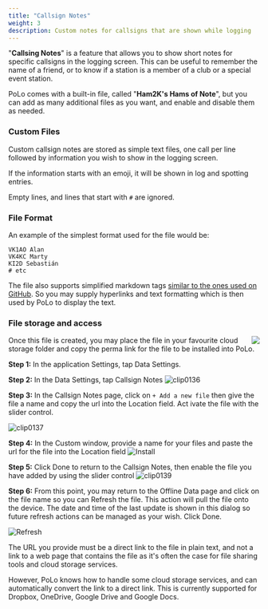 ```yaml
---
title: "Callsign Notes"
weight: 3
description: Custom notes for callsigns that are shown while logging
---
```


"**Callsing Notes**" is a feature that allows you to show short notes for specific callsigns in the logging screen. This can be useful to remember the name of a friend, or to know if a station is a member of a club or a special event station.

PoLo comes with a built-in file, called "**Ham2K's Hams of Note**", but you can add as many additional files as you want, and enable and disable them as needed.

### Custom Files

Custom callsign notes are stored as simple text files, one call per line followed by information you wish to show in the logging screen.

If the information starts with an emoji, it will be shown in log and spotting entries.

Empty lines, and lines that start with `#` are ignored.

### File Format

An example of the simplest format used for the file would be:

```
VK1AO Alan
VK4KC Marty
KI2D Sebastián
# etc
```

The file also supports simplified markdown tags [similar to the ones used on GitHub](https://docs.github.com/en/get-started/writing-on-github/getting-started-with-writing-and-formatting-on-github/basic-writing-and-formatting-syntax). So you may supply hyperlinks and text formatting which is then used by PoLo to display the text.

### File storage and access

<img align="right" src="clip0135.png" />Once this file is created, you may place the file in your favourite cloud storage folder and copy the perma link for the file to be installed into PoLo. 

**Step 1:** In the application Settings, tap Data Settings.

**Step 2:** In the Data Settings, tap Callsign Notes
![clip0136](https://github.com/ham2k/polo.ham2k.com/assets/61640726/03088400-c056-41b4-a864-59a2b85d01cd)


**Step 3:** In the Callsign Notes page, click on ```+ Add a new file``` then give the file a name and copy the url into the Location field. Act
ivate the file with the slider control.

![clip0137](https://github.com/ham2k/polo.ham2k.com/assets/61640726/f3b185af-ab1b-4449-8d14-530b99c55c4e)


**Step 4:** In the Custom window, provide a name for your files and paste the url for the file into the Location field
![Install](clip0138.png)

**Step 5:** Click Done to return to the Callsign Notes, then enable the file you have added by using the slider control
![clip0139](https://github.com/ham2k/polo.ham2k.com/assets/61640726/7a11f90c-2f2b-4366-9d93-05ab892b9ccf)


**Step 6:** From this point, you may return to the Offline Data page and click on the file name so you can Refresh the file. This action will pull the file onto the device. The date and time of the last update is shown in this dialog so future refresh actions can be managed as your wish. Click Done.

![Refresh](clip0140.png)

The URL you provide must be a direct link to the file in plain text, and not a link to a web page that contains the file as it's often the case for file sharing tools and cloud storage services.

However, PoLo knows how to handle some cloud storage services, and can automatically convert the link to a direct link.
This is currently supported for Dropbox, OneDrive, Google Drive and Google Docs.

